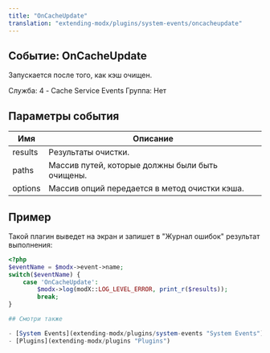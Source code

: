 ```yaml
---
title: "OnCacheUpdate"
translation: "extending-modx/plugins/system-events/oncacheupdate"
---
```


## Событие: OnCacheUpdate

Запускается после того, как кэш очищен.

Служба: 4 - Cache Service Events
Группа: Нет

## Параметры события

| Имя     | Описание                                        |
| ------- | ----------------------------------------------- |
| results | Результаты очистки.                             |
| paths   | Массив путей, которые должны были быть очищены. |
| options | Массив опций передается в метод очистки кэша.   |

## Пример

Такой плагин выведет на экран и запишет в "Журнал ошибок" результат выполнения:

```php
<?php
$eventName = $modx->event->name;
switch($eventName) {
    case 'OnCacheUpdate':
        $modx->log(modX::LOG_LEVEL_ERROR, print_r($results));
        break;
}

## Смотри также

- [System Events](extending-modx/plugins/system-events "System Events")
- [Plugins](extending-modx/plugins "Plugins")
